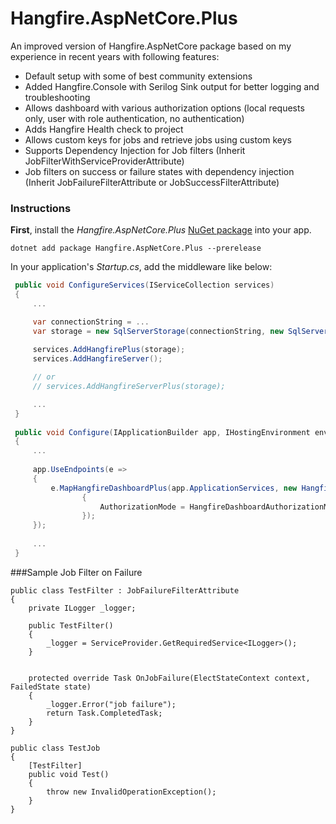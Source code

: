 # Hangfire.AspNetCore.Plus 
An improved version of Hangfire.AspNetCore package based on my experience in recent years with following features:

- Default setup with some of best community extensions
- Added Hangfire.Console with Serilog Sink output for better logging and troubleshooting
- Allows dashboard with various authorization options (local requests only, user with role authentication, no authentication)
- Adds Hangfire Health check to project
- Allows custom keys for jobs and retrieve jobs using custom keys
- Supports Dependency Injection for Job filters (Inherit JobFilterWithServiceProviderAttribute)
- Job filters on success or failure states with dependency injection (Inherit JobFailureFilterAttribute or JobSuccessFilterAttribute)
### Instructions

**First**, install the _Hangfire.AspNetCore.Plus_ [NuGet package](https://www.nuget.org/packages/Hangfire.AspNetCore.Plus) into your app.

```shell
dotnet add package Hangfire.AspNetCore.Plus --prerelease
```

In your application's _Startup.cs_, add the middleware like below:

```csharp
 public void ConfigureServices(IServiceCollection services)
 {
     ...

     var connectionString = ...
     var storage = new SqlServerStorage(connectionString, new SqlServerStorageOptions());
     
     services.AddHangfirePlus(storage);
     services.AddHangfireServer();

     // or
     // services.AddHangfireServerPlus(storage);

     ...
 }
 
 public void Configure(IApplicationBuilder app, IHostingEnvironment env)
 {
     ...
 
     app.UseEndpoints(e =>
     {
         e.MapHangfireDashboardPlus(app.ApplicationServices, new HangfireDashboardOptions()
                {
                    AuthorizationMode = HangfireDashboardAuthorizationMode.NoAuthorize
                });
     });
 
     ...
 }
```

###Sample Job Filter on Failure

```
public class TestFilter : JobFailureFilterAttribute
{
    private ILogger _logger;

    public TestFilter()
    {
        _logger = ServiceProvider.GetRequiredService<ILogger>();
    }
    
    
    protected override Task OnJobFailure(ElectStateContext context, FailedState state)
    {
        _logger.Error("job failure");
        return Task.CompletedTask;
    }
}

public class TestJob
{
    [TestFilter]
    public void Test()
    {
        throw new InvalidOperationException();
    }
}
